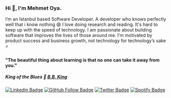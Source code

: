 ### Hi 👋, I'm Mehmet Oya.

I’m an Istanbul based Software Developer. A developer who knows perfectly well that i know nothing 😄 I love doing research and reading. It's hard to keep up with the speed of technology. I am passionate about building software that improves the lives of those around me. I’m motivated by product success and business growth, not technology for technology’s sake ⚡

#### "The beautiful thing about learning is that no one can take it away from you." 
##### King of the Blues 🎸 [B.B. King](https://youtu.be/oavp_k4RAkc)

[![Linkedin Badge](https://img.shields.io/badge/-Linkedin-blue?style=flat&logo=Linkedin&logoColor=white&link=https://www.linkedin.com/in/mehmetoya/)](https://www.linkedin.com/in/mehmetoya/) 
[![GitHub Follow Badge](https://img.shields.io/github/followers/mehmetoya?label=follow&style=social)](https://github.com/mehmetoya)
[![Twitter Badge](https://img.shields.io/badge/-Twitter-blue?style=flat&logo=Twitter&logoColor=white&link=https://twitter.com/mehmetoya)](https://twitter.com/mehmetoya) 
[![Spotify Badge](https://img.shields.io/badge/-Spotify-green?style=flat&logo=Spotify&logoColor=white&link=https://open.spotify.com/user/thebluesland)](https://open.spotify.com/user/thebluesland) 
<!--
**mehmetoya/mehmetoya** is a ✨ _special_ ✨ repository because its `README.md` (this file) appears on your GitHub profile.

Here are some ideas to get you started:

- 🔭 I’m currently working on ...
- 🌱 I’m currently learning ...
- 👯 I’m looking to collaborate on ...
- 🤔 I’m looking for help with ...
- 💬 Ask me about ...
- 📫 How to reach me: ...
- 😄 Pronouns: ...
- ⚡ Fun fact: ...
-->
